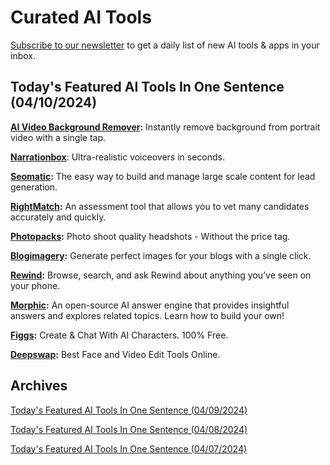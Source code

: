 # Curated AI Tools

[Subscribe to our newsletter](https://curatedaitools.substack.com/) to get a daily list of new AI tools & apps in your inbox.

## Today's Featured AI Tools In One Sentence (04/10/2024)

**[AI Video Background Remover](https://www.fotor.com/video-background-remover/):** Instantly remove background from portrait video with a single tap.

**[Narrationbox](https://narrationbox.com/)**: Ultra-realistic voiceovers in seconds.

**[Seomatic](https://seomatic.ai/):** The easy way to build and manage large scale content for lead generation.

**[RightMatch](https://joinrightmatch.com/):** An assessment tool that allows you to vet many candidates accurately and quickly.

**[Photopacks](https://www.photopacks.ai/):** Photo shoot quality headshots - Without the price tag.

**[Blogimagery](https://blogimagery.ai/):** Generate perfect images for your blogs with a single click.

**[Rewind](https://apps.apple.com/us/app/rewind-truly-personalized-ai/id6449795815):** Browse, search, and ask Rewind about anything you’ve seen on your phone.

**[Morphic](https://www.scriptbyai.com/open-source-answer-engine-morphic/):** An open-source AI answer engine that provides insightful answers and explores related topics. Learn how to build your own!

**[Figgs](https://www.scriptbyai.com/create-chat-character-figgs/):** Create & Chat With AI Characters. 100% Free.

**[Deepswap](https://www.deepswap.ai/):** Best Face and Video Edit Tools Online.

## Archives

[Today's Featured AI Tools In One Sentence (04/09/2024)](https://curatedaitools.substack.com/p/todays-featured-ai-tools-in-one-sentence-1a0)

[Today's Featured AI Tools In One Sentence (04/08/2024)](https://curatedaitools.substack.com/p/todays-featured-ai-tools-in-one-sentence-d81)

[Today's Featured AI Tools In One Sentence (04/07/2024)](https://curatedaitools.substack.com/p/todays-featured-ai-tools-in-one-sentence)

